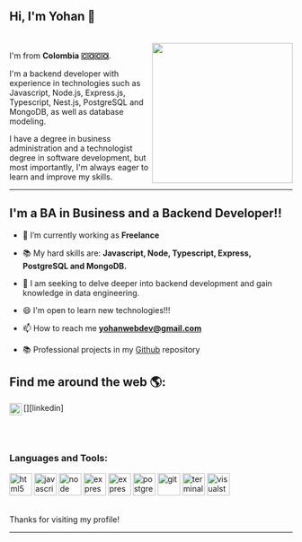 

## Hi, I'm Yohan 👋
<br />


<img align='right' src="https://media.giphy.com/media/v1.Y2lkPTc5MGI3NjExMDc5NGQxYTE1Mzc3ZTUzMGNmM2U1NDUyZGMyZTkxNDc1YTdjNjRiNiZjdD1n/ndM7oIOjaDQOhMKtF3/giphy.gif" width="250">


I'm from <strong>Colombia 🇨🇴🇨🇴</strong>.
<br />


I'm a backend developer with experience in technologies such as Javascript, Node.js, Express.js, Typescript, Nest.js, PostgreSQL and MongoDB, as well as database modeling.

I have a degree in business administration and a technologist degree in software development, but most importantly, I'm always eager to learn and improve my skills.
<br />


---
## I'm a  BA in Business  and a Backend Developer!!

- 🔭 I’m currently working as **Freelance**
- 📚  My hard skills are: **Javascript, Node, Typescript, Express, PostgreSQL and MongoDB.**
- 🌱 I am seeking to delve deeper into backend development and gain knowledge in data engineering.
- 😄 I'm open to learn new technologies!!!
- 📫 How to reach me **yohanwebdev@gmail.com**

- 📚 Professional projects in my [Github](https://github.com/yohanolmedo) repository 

## Find me around the web 🌎:

[<img align="left" alt="codeSTACKr | LinkedIn" width="22px" src="https://cdn.jsdelivr.net/npm/simple-icons@v3/icons/linkedin.svg" />][linkedin]




<br />

<br />

### Languages and Tools:
<p align="left">
  <img src="https://api.iconify.design/vscode-icons:file-type-html.svg" alt="html5" height="40" width="40"/>
  <img src="https://api.iconify.design/logos:javascript.svg" alt="javascript" height="40" width="40"/>
  <img src="https://api.iconify.design/logos:nodejs.svg" alt="node" height="40" width="40"/>  
  <img src="https://api.iconify.design/logos:nestjs.svg" alt="express" height="40" width="40"/>
  <img src="https://api.iconify.design/simple-icons:express.svg" alt="express" height="40" width="40"/>
  <img src="https://api.iconify.design/logos:postgresql.svg" alt="postgreSQL" height="40" width="40"/> 
  <img src="https://api.iconify.design/logos:git.svg" alt="git" height="40" width="40"/> 
  <img src="https://api.iconify.design/logos:terminal.svg" alt="terminal" height="40" width="40"/> 
  <img src="https://api.iconify.design/logos:visual-studio.svg" alt="visualstudio" height="40" width="40"/> 
  
<p>

<br />
Thanks for visiting my profile!

<br />
  
  ---
